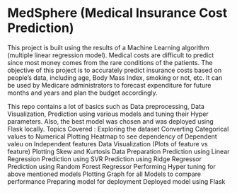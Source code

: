 # MedSphere (Medical Insurance Cost Prediction)
This project is built using the results of a Machine Learning algorithm (multiple linear regression model). Medical costs are difficult to predict since most money comes from the rare conditions of the patients. The objective of this project is to accurately predict insurance costs based on people’s data, including age, Body Mass Index, smoking or not, etc. It can be used by Medicare administrators to forecast expenditure for future months and years and plan the budget accordingly.




This repo contains a lot of basics such as Data preprocessing, Data Visualization, Prediction using various models and tuning their Hyper parameters. Also, the best model was chosen and was deployed using Flask locally.
Topics Covered :
Exploring the dataset
Converting Categorical values to Numerical
Plotting Heatmap to see dependency of Dependent valeu on Independent features
Data Visualization (Plots of feature vs feature)
Plotting Skew and Kurtosis
Data Preparation
Prediction using Linear Regression
Prediction using SVR
Prediction using Ridge Regressor
Prediction using Random Forest Regressor
Performing Hyper tuning for above mentioned models
Plotting Graph for all Models to compare performance
Preparing model for deployment
Deployed model using Flask
